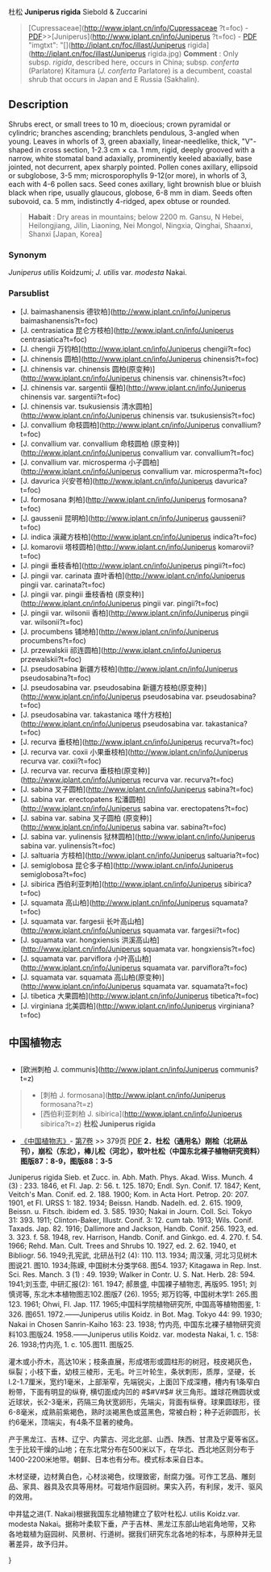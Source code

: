 杜松 **Juniperus rigida** Siebold & Zuccarini

> [Cupressaceae](http://www.iplant.cn/info/Cupressaceae ?t=foc) - [PDF](http://iplant.cn/foc/pdf/Cupressaceae.pdf)>>[Juniperus](http://www.iplant.cn/info/Juniperus ?t=foc) - [PDF](http://www.iplant.cn/foc/pdf/Juniperus.pdf)
  "imgtxt": "[](http://iplant.cn/foc/illast/Juniperus rigida](http://iplant.cn/foc/illast/Juniperus rigida.jpg)
> **Comment** : 
> Only subsp. *rigida*, described here, occurs in China; subsp. *conferta* (Parlatore) Kitamura (*J. conferta* Parlatore) is a decumbent, coastal shrub that occurs in Japan and E Russia (Sakhalin).

## Description

Shrubs erect, or small trees to 10 m, dioecious; crown pyramidal or cylindric; branches ascending; branchlets pendulous, 3-angled when young. Leaves in whorls of 3, green abaxially, linear-needlelike, thick, \"V\"-shaped in cross section, 1-2.3 cm ×  ca. 1 mm, rigid, deeply grooved with a narrow, white stomatal band adaxially, prominently keeled abaxially, base jointed, not decurrent, apex sharply pointed. Pollen cones axillary, ellipsoid or subglobose, 3-5 mm; microsporophylls 9-12(or more), in whorls of 3, each with 4-6 pollen sacs. Seed cones axillary, light brownish blue or bluish black when ripe, usually glaucous, globose, 6-8 mm in diam. Seeds often subovoid, ca. 5 mm, indistinctly 4-ridged, apex obtuse or rounded.
> **Habait** : 
> Dry areas in mountains; below 2200 m. Gansu, N Hebei, Heilongjiang, Jilin, Liaoning, Nei Mongol, Ningxia, Qinghai, Shaanxi, Shanxi [Japan, Korea]

### Synonym
*Juniperus utilis* Koidzumi; *J. utilis* var. *modesta* Nakai.

### Parsublist

* [J.  baimashanensis  德钦柏](http://www.iplant.cn/info/Juniperus baimashanensis?t=foc)
* [J.  centrasiatica  昆仑方枝柏](http://www.iplant.cn/info/Juniperus centrasiatica?t=foc)
* [J.  chengii  万钧柏](http://www.iplant.cn/info/Juniperus chengii?t=foc)
* [J.  chinensis  圆柏](http://www.iplant.cn/info/Juniperus chinensis?t=foc)
* [J.  chinensis var. chinensis  圆柏(原变种)](http://www.iplant.cn/info/Juniperus chinensis var. chinensis?t=foc)
* [J.  chinensis var. sargentii  偃柏](http://www.iplant.cn/info/Juniperus chinensis var. sargentii?t=foc)
* [J.  chinensis var. tsukusiensis  清水圆柏](http://www.iplant.cn/info/Juniperus chinensis var. tsukusiensis?t=foc)
* [J.  convallium  命枝圆柏](http://www.iplant.cn/info/Juniperus convallium?t=foc)
* [J.  convallium var. convallium  命枝圆柏 (原变种)](http://www.iplant.cn/info/Juniperus convallium var. convallium?t=foc)
* [J.  convallium var. microsperma  小子圆柏](http://www.iplant.cn/info/Juniperus convallium var. microsperma?t=foc)
* [J.  davurica  兴安苍柏](http://www.iplant.cn/info/Juniperus davurica?t=foc)
* [J.  formosana  刺柏](http://www.iplant.cn/info/Juniperus formosana?t=foc)
* [J.  gaussenii  昆明柏](http://www.iplant.cn/info/Juniperus gaussenii?t=foc)
* [J.  indica  滇藏方枝柏](http://www.iplant.cn/info/Juniperus indica?t=foc)
* [J.  komarovii  塔枝圆柏](http://www.iplant.cn/info/Juniperus komarovii?t=foc)
* [J.  pingii  垂枝香柏](http://www.iplant.cn/info/Juniperus pingii?t=foc)
* [J.  pingii var. carinata  直叶香柏](http://www.iplant.cn/info/Juniperus pingii var. carinata?t=foc)
* [J.  pingii var. pingii  垂枝香柏 (原变种)](http://www.iplant.cn/info/Juniperus pingii var. pingii?t=foc)
* [J.  pingii var. wilsonii  香柏](http://www.iplant.cn/info/Juniperus pingii var. wilsonii?t=foc)
* [J.  procumbens  铺地柏](http://www.iplant.cn/info/Juniperus procumbens?t=foc)
* [J.  przewalskii  祁连圆柏](http://www.iplant.cn/info/Juniperus przewalskii?t=foc)
* [J.  pseudosabina  新疆方枝柏](http://www.iplant.cn/info/Juniperus pseudosabina?t=foc)
* [J.  pseudosabina var. pseudosabina  新疆方枝柏(原变种)](http://www.iplant.cn/info/Juniperus pseudosabina var. pseudosabina?t=foc)
* [J.  pseudosabina var. takastanica  喀什方枝柏](http://www.iplant.cn/info/Juniperus pseudosabina var. takastanica?t=foc)
* [J.  recurva  垂枝柏](http://www.iplant.cn/info/Juniperus recurva?t=foc)
* [J.  recurva var. coxii  小果垂枝柏](http://www.iplant.cn/info/Juniperus recurva var. coxii?t=foc)
* [J.  recurva var. recurva  垂枝柏(原变种)](http://www.iplant.cn/info/Juniperus recurva var. recurva?t=foc)
* [J.  sabina  叉子圆柏](http://www.iplant.cn/info/Juniperus sabina?t=foc)
* [J.  sabina var. erectopatens  松潘圆柏](http://www.iplant.cn/info/Juniperus sabina var. erectopatens?t=foc)
* [J.  sabina var. sabina  叉子圆柏 (原变种)](http://www.iplant.cn/info/Juniperus sabina var. sabina?t=foc)
* [J.  sabina var. yulinensis  狱林圆柏](http://www.iplant.cn/info/Juniperus sabina var. yulinensis?t=foc)
* [J.  saltuaria  方枝柏](http://www.iplant.cn/info/Juniperus saltuaria?t=foc)
* [J.  semiglobosa  昆仑多子柏](http://www.iplant.cn/info/Juniperus semiglobosa?t=foc)
* [J.  sibirica  西伯利亚刺柏](http://www.iplant.cn/info/Juniperus sibirica?t=foc)
* [J.  squamata  高山柏](http://www.iplant.cn/info/Juniperus squamata?t=foc)
* [J.  squamata var. fargesii  长叶高山柏](http://www.iplant.cn/info/Juniperus squamata var. fargesii?t=foc)
* [J.  squamata var. hongxiensis  洪溪高山柏](http://www.iplant.cn/info/Juniperus squamata var. hongxiensis?t=foc)
* [J.  squamata var. parviflora  小叶高山柏](http://www.iplant.cn/info/Juniperus squamata var. parviflora?t=foc)
* [J.  squamata var. squamata  高山柏(原变种)](http://www.iplant.cn/info/Juniperus squamata var. squamata?t=foc)
* [J.  tibetica  大果圆柏](http://www.iplant.cn/info/Juniperus tibetica?t=foc)
* [J.  virginiana  北美圆柏](http://www.iplant.cn/info/Juniperus virginiana?t=foc)

## 中国植物志
## 
* [欧洲刺柏  J.  communis](http://www.iplant.cn/info/Juniperus communis?t=z)
> * [刺柏  J.  formosana](http://www.iplant.cn/info/Juniperus formosana?t=z)
> * [西伯利亚刺柏  J.  sibirica](http://www.iplant.cn/info/Juniperus sibirica?t=z)
**杜松 Juniperus rigida**

* [《中国植物志》](http://www.iplant.cn/frps)- [第7卷](http://www.iplant.cn/frps/vol/7) >> 379页 [PDF](http://www.iplant.cn/frps/pdf/7/379.pdf)
**2．杜松（通用名）刚桧（北研丛刊），崩松（东北），棒儿松（河北），软叶杜松（中国东北裸子植物研究资料）图版87：8-9，图版88：3-5**

Juniperus rigida Sieb. et Zucc. in. Abh. Math. Phys. Akad. Wiss. Munch. 4 (3) : 233. 1846, et Fl. Jap. 2: 56. t. 125. 1870; Endl. Syn. Conif. 17. 1847; Kent, Veitch's Man. Conif. ed. 2. 188. 1900; Kom. in Acta Hort. Petrop. 20: 207. 1901, et Fl. URSS 1: 182. 1934; Beissn. Handb. Nadelh. ed. 2. 615. 1909, Beissn. u. Fitsch. ibidem ed. 3. 585. 1930; Nakai in Journ. Coll. Sci. Tokyo 31: 393. 1911; Clinton-Baker, Illustr. Conif. 3: 12. cum tab. 1913; Wils. Conif. Taxads. Jap. 82. 1916; Dallimore and Jackson, Handb. Conif. 256. 1923, ed. 3. 323. f. 58. 1948, rev. Harrison, Handb. Conif. and Ginkgo. ed. 4. 270. f. 54. 1966; Rehd. Man. Cult. Trees and Shrubs 10. 1927, ed. 2. 62. 1940, et Bibliogr. 56. 1949;孔宪武, 北研丛刊2 (4): 110. 113. 1934; 周汉藩, 河北习见树木图说21. 图10. 1934;陈嵘, 中国树木分类学68. 图54. 1937; Kitagawa in Rep. Inst. Sci. Res. Manch. 3 (1) : 49. 1939; Walker in Contr. U. S. Nat. Herb. 28: 594. 1941;刘玉壶, 中研汇报(2): 161. 1947; 郝景盛, 中国裸子植物志, 再版95. 1951; 刘慎谔等, 东北木本植物图志102.图版7 (26). 1955; 郑万钧等, 中国树木学1: 265.图123. 1961; Ohwi, Fl. Jap. 117. 1965;中国科学院植物研究所, 中国高等植物图鉴, 1: 326. 图651. 1972.——Juniperus utilis Koidz. in Bot. Mag. Tokyo 44: 99. 1930; Nakai in Chosen Sanrin-Kaiho 163: 23. 1938; 竹内亮, 中国东北裸子植物研究资料103.图版24. 1958.——Juniperus utilis Koidz. var. modesta Nakai, 1. c. 158: 26. 1938;竹内亮, 1. c. 105.图11. 图版25.

灌木或小乔木，高达10米；枝条直展，形成塔形或圆柱形的树冠，枝皮褐灰色，纵裂；小枝下垂，幼枝三棱形，无毛。叶三叶轮生，条状刺形，质厚，坚硬，长l.2-1.7厘米，宽约1毫米，上部渐窄，先端锐尖，上面凹下成深槽，槽内有1条窄白粉带，下面有明显的纵脊, 横切面成内凹的 #$#V#$# 状三角形。雄球花椭圆状或近球状，长2-3毫米，药隔三角状宽卵形，先端尖，背面有纵脊。球果圆球形，径6-8毫米，成熟前紫褐色，熟时淡褐黑色或蓝黑色，常被白粉；种子近卵圆形，长约6毫米，顶端尖，有4条不显著的棱角。

产于黑龙江、吉林、辽宁、内蒙古、河北北部、山西、陕西、甘肃及宁夏等省区。生于比较干燥的山地；在东北常分布在500米以下，在华北、西北地区则分布于1400-2200米地带。朝鲜、日本也有分布。模式标本采自日本。

木材坚硬，边材黄白色，心材淡褐色，纹理致密，耐腐力强。可作工艺品、雕刻品、家具、器具及农具等用材。可栽培作庭园树。果实入药，有利尿，发汗、驱风的效用。

中井猛之进(T. Nakai)根据我国东北植物建立了软叶杜松J. utilis Koidz.var. modesta Nakai。据称叶柔软下垂，产于吉林、黑龙江东部山地岩角地带，又称各地栽植为庭园树、风景树、行道树。据我们研究东北各地的标本，与原种并无显著差异，故予归并。

}